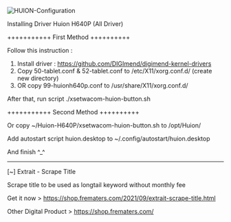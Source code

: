 ![HUION-Configuration](https://user-images.githubusercontent.com/81598419/133783344-9a277068-0641-4921-b5ad-44632abaec31.jpg)


Installing Driver Huion H640P (All Driver)

+++++++++++ First Method ++++++++++

Follow this instruction :
1. Install driver : https://github.com/DIGImend/digimend-kernel-drivers
2. Copy 50-tablet.conf & 52-tablet.conf to /etc/X11/xorg.conf.d/ (create new directory)
3. OR copy 99-huionh640p.conf to /usr/share/X11/xorg.conf.d/

After that, run script ./xsetwacom-huion-button.sh

+++++++++++ Second Method ++++++++++

Or copy ~/Huion-H640P/xsetwacom-huion-button.sh to /opt/Huion/

Add autostart script huion.desktop to ~/.config/autostart/huion.desktop

And finish ^_^


------------------------------------

[~] Extrait - Scrape Title

Scrape title to be used as longtail keyword without monthly fee 

Get it now > https://shop.frematers.com/2021/09/extrait-scrape-title.html

Other Digital Product > https://shop.frematers.com/
